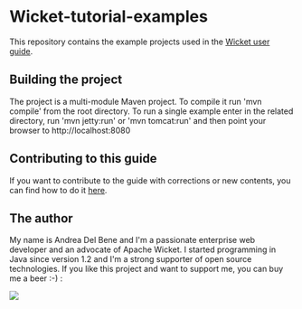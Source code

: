 Wicket-tutorial-examples
========================

This repository contains the example projects used in the [Wicket user guide](http://wicket.apache.org/learn/#guide).

## Building the project

The project is a multi-module Maven project. To compile it run 'mvn compile' from the root directory. 
To run a single example enter in the related directory, run 'mvn jetty:run' or 'mvn tomcat:run' and then point your browser to http://localhost:8080

## Contributing to this guide

If you want to contribute to the guide with corrections or new contents, you can find how to do it [here](http://wicket.apache.org/contribute/userguide.html).

## The author
My name is Andrea Del Bene and I'm a passionate enterprise web developer and an advocate of Apache Wicket. I started programming in Java since version 1.2 and I'm a strong supporter of open source technologies.
If you like this project and want to support me, you can buy me a beer :-) :

<p> <a href="https://www.paypal.com/cgi-bin/webscr?cmd=_s-xclick&amp;hosted_button_id=RGHPTV2QDK8VN" rel="nofollow"><img src="https://www.paypalobjects.com/en_US/i/btn/btn_donateCC_LG.gif"></a>  </p>
